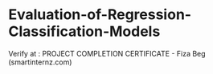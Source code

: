 # Evaluation-of-Regression-Classification-Models
Verify at : PROJECT COMPLETION CERTIFICATE - Fiza Beg (smartinternz.com)

